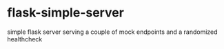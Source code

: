 # flask-simple-server
simple flask server serving a couple of mock endpoints and a randomized healthcheck
